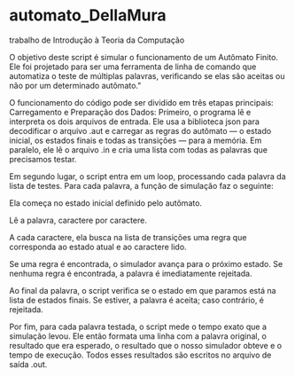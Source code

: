 # automato_DellaMura
trabalho de Introdução à Teoria da Computação

O objetivo deste script é simular o funcionamento de um Autômato Finito. Ele foi projetado para ser uma ferramenta de linha de comando que automatiza o teste de múltiplas palavras, verificando se elas são aceitas ou não por um determinado autômato."

O funcionamento do código pode ser dividido em três etapas principais:
Carregamento e Preparação dos Dados:
Primeiro, o programa lê e interpreta os dois arquivos de entrada. Ele usa a biblioteca json para decodificar o arquivo .aut e carregar as regras do autômato — o estado inicial, os estados finais e todas as transições — para a memória. Em paralelo, ele lê o arquivo .in e cria uma lista com todas as palavras que precisamos testar.

Em segundo lugar, o script entra em um loop, processando cada palavra da lista de testes. Para cada palavra, a função de simulação faz o seguinte:

Ela começa no estado inicial definido pelo autômato.

Lê a palavra, caractere por caractere.

A cada caractere, ela busca na lista de transições uma regra que corresponda ao estado atual e ao caractere lido.

Se uma regra é encontrada, o simulador avança para o próximo estado. Se nenhuma regra é encontrada, a palavra é imediatamente rejeitada.

Ao final da palavra, o script verifica se o estado em que paramos está na lista de estados finais. Se estiver, a palavra é aceita; caso contrário, é rejeitada.

Por fim, para cada palavra testada, o script mede o tempo exato que a simulação levou. Ele então formata uma linha com a palavra original, o resultado que era esperado, o resultado que o nosso simulador obteve e o tempo de execução. Todos esses resultados são escritos no arquivo de saída .out.

